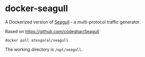 # docker-seagull

A Dockerized version of [Seagull](http://gull.sourceforge.net/) - a multi-protocol traffic generator.

Based on https://github.com/codeghar/Seagull

```
docker pull atesgoral/seagull
```

The working directory is `/opt/seagull`.
